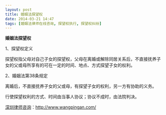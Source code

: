 ```yaml
---
layout: post
title: 婚姻法探望权
date: 2014-03-21 14:47
tags: [婚姻法律师在线咨询, 探望权执行, 探望权纠纷]
---
```

<strong>婚姻法探望权</strong>

1、探望权定义

探望权指父母对自己子女的探望权，父母在离婚或解除同居关系后，不直接抚养子女的父或母所享有的可在一定的时间、地点、方式探望子女的权利。

2、婚姻法第38条规定

离婚后，不直接抚养子女的父或母，有探望子女的权利，另一方有协助的义务。

行使探望权利的方式、时间由当事人协议；协议不成时，由法院判决。

<a href="http://www.wangpingan.com/">深圳律师咨询</a>：<a href="http://www.wangpingan.com/">http://www.wangpingan.com/</a>

